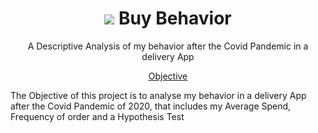 <h1 align="center">
    <img src="https://img.shields.io/badge/iFood-EA1D2C?style=for-the-badge&logo=ifood&logoColor=white"/> Buy Behavior   
</h1>

<p align="center">A Descriptive Analysis of my behavior after the Covid Pandemic in a delivery App
</p>


<p align="center">
 <a href="#Objective">Objective</a>
    <p> The Objective of this project is to analyse my behavior in a delivery App after the Covid Pandemic of 2020, that includes my Average Spend, Frequency of order and a Hypothesis Test  </p>
</p>
